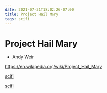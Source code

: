 ```yaml
---
date: 2021-07-31T18:02:26-07:00
title: Project Hail Mary
tags: scifi
---
```


# Project Hail Mary

* Andy Weir

https://en.wikipedia.org/wiki/Project_Hail_Mary

<!-- TAGS:START -->
[scifi](./scifi)
<!-- TAGS:END -->


<!-- TAGS:START -->
[scifi](./scifi)
<!-- TAGS:END -->
